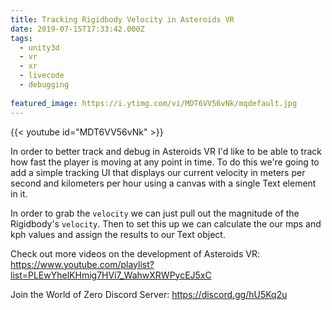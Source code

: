 ```yaml
---
title: Tracking Rigidbody Velocity in Asteroids VR
date: 2019-07-15T17:33:42.000Z
tags:
  - unity3d
  - vr
  - xr
  - livecode
  - debugging
  
featured_image: https://i.ytimg.com/vi/MDT6VV56vNk/mqdefault.jpg
---
```


{{< youtube id="MDT6VV56vNk" >}}

In order to better track and debug in Asteroids VR I'd like to be able to track how fast the player is moving at any point in time. To do this we're going to add a simple tracking UI that displays our current velocity in meters per second and kilometers per hour using a canvas with a single Text element in it.

In order to grab the `velocity` we can just pull out the magnitude of the Rigidbody's `velocity`. Then to set this up we can calculate the our mps and kph values and assign the results to our Text object.

Check out more videos on the development of Asteroids VR: https://www.youtube.com/playlist?list=PLEwYhelKHmig7HVi7_WahwXRWPycEJ5xC

Join the World of Zero Discord Server: https://discord.gg/hU5Kq2u